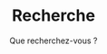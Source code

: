 ---
layout: search
title: Recherche
permalink: /search/
subtitle: "Que recherchez-vous ?"
# feature-img: "assets/img/pexels/search.jpg"
icon: "fa-search"
---